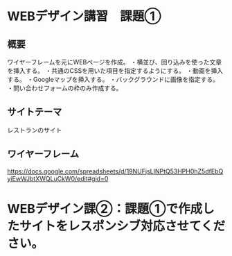 # WEBデザイン講習　課題①

## 概要
ワイヤーフレームを元にWEBページを作成。
・横並び、回り込みを使った文章を挿入する。
・共通のCSSを用いた項目を指定するようにする。
・動画を挿入する。
・Googleマップを挿入する。
・バックグラウンドに画像を指定する。
・問い合わせフォームの枠のみ作成する。

## サイトテーマ
レストランのサイト

## ワイヤーフレーム
https://docs.google.com/spreadsheets/d/19NUFjsLINPtQ53HPH0hZ5dfEbQyiEwWJbtXWQLuCkW0/edit#gid=0


# WEBデザイン課②：課題①で作成したサイトをレスポンシブ対応させてください。

